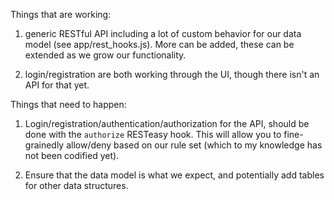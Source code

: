 Things that are working:

1) generic RESTful API including a lot of custom behavior for our data
   model (see app/rest_hooks.js).  More can be added, these can be
   extended as we grow our functionality.

2) login/registration are both working through the UI, though there
   isn't an API for that yet.

Things that need to happen:

1) Login/registration/authentication/authorization for the API, should
   be done with the `authorize` RESTeasy hook.  This will allow you to
   fine-grainedly allow/deny based on our rule set (which to my
   knowledge has not been codified yet).

2) Ensure that the data model is what we expect, and potentially add
   tables for other data structures.
